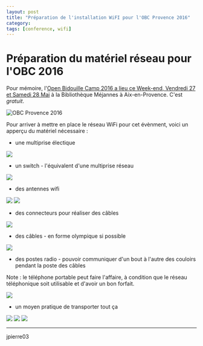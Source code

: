 ```yaml
---
layout: post
title: "Préparation de l'installation WiFI pour l'OBC Provence 2016"
category: 
tags: [conference, wifi]
---
```


# Préparation du matériel réseau pour l'OBC 2016

Pour mémoire, l'[Open Bidouille Camp 2016 a lieu ce Week-end, Vendredi 27 et Samedi 28 Mai](http://obcprovence.com/) à la Bibliothèque Méjannes à Aix-en-Provence.
C'est *gratuit*.

![OBC Provence 2016](/assets/files/2015/05/logo-obcp.png)

Pour arriver à mettre en place le réseau WiFi pour cet évènment, voici un apperçu du matériel nécessaire :

* une multiprise électique

![](/assets/files/2016/05/prepa-obc/pdu.jpg)

* un switch - l'équivalent d'une multiprise réseau

![](/assets/files/2016/05/prepa-obc/switch.jpg)

* des antennes wifi

![](/assets/files/2016/05/prepa-obc/unify-ac-lr.jpg)
![](/assets/files/2016/05/prepa-obc/wifi-backup.jpg)

* des connecteurs pour réaliser des câbles

![](/assets/files/2016/05/prepa-obc/rj45.jpg)

* des câbles - en forme olympique si possible

![](/assets/files/2016/05/prepa-obc/cables-olympiques.jpg)

* des postes radio - pouvoir communiquer d'un bout à l'autre des couloirs pendant la poste des câbles

Note : le téléphone portable peut faire l'affaire, à condition que le réseau téléphonique soit utilisable et d'avoir un bon forfait.

![](/assets/files/2016/05/prepa-obc/talkwalk.jpg)

* un moyen pratique de transporter tout ça

![](/assets/files/2016/05/prepa-obc/cantine.jpg)
![](/assets/files/2016/05/prepa-obc/table.jpg)
![](/assets/files/2016/05/prepa-obc/cantine-pleine.jpg)

------

jpierre03
